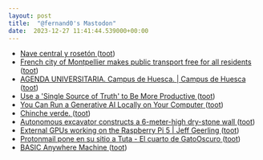 ```yaml
---
layout: post
title:  "@fernand0's Mastodon"
date:  2023-12-27 11:41:44.539000+00:00
---
```

*  [Nave central y rosetón ](https://www.flickr.com/photos/fernand0/53387931183) ([toot](https://mastodon.social/@fernand0/111652195822903019))
*  [French city of Montpellier makes public transport free for all residents ](https://www.theguardian.com/world/2023/dec/22/montpellier-france-free-public-transport-resident) ([toot](https://mastodon.social/@fernand0/111652148771673234))
*  [AGENDA UNIVERSITARIA. Campus de Huesca. \| Campus de Huesca  ](https://campushuesca.unizar.es/agenda-universitaria-campus-de-huesca) ([toot](https://mastodon.social/@fernand0/111651949222500986))
*  [Use a 'Single Source of Truth' to Be More Productive ](https://lifehacker.com/work/use-a-single-source-of-truth-to-be-more-productiv) ([toot](https://mastodon.social/@fernand0/111651756790538421))
*  [You Can Run a Generative AI Locally on Your Computer ](https://lifehacker.com/tech/how-to-run-generative-ais-locally-on-your-compute) ([toot](https://mastodon.social/@fernand0/111649919069815461))
*  [Chinche verde. ](https://avecesunafoto.wordpress.com/2023/12/26/chinche-verde) ([toot](https://mastodon.social/@fernand0/111648207721396006))
*  [Autonomous excavator constructs a 6-meter-high dry-stone wall ](https://techxplore.com/news/2023-11-autonomous-excavator-meter-high-dry-stone-wall.htm) ([toot](https://mastodon.social/@fernand0/111648031922196047))
*  [External GPUs working on the Raspberry Pi 5 \| Jeff Geerling ](https://www.jeffgeerling.com/blog/2023/external-gpus-working-on-raspberry-pi-) ([toot](https://mastodon.social/@fernand0/111647856857513103))
*  [Protonmail pone en su sitio a Tuta - El cuarto de GatoOscuro ](https://gatooscuro.xyz/protonmail-pone-en-su-sitio-a-tuta) ([toot](https://mastodon.social/@fernand0/111647640128673733))
*  [BASIC Anywhere Machine ](https://sites.google.com/view/basicanywheremachin) ([toot](https://mastodon.social/@fernand0/111647352343665019))

